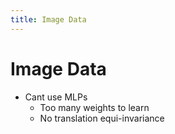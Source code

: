 ```yaml
---
title: Image Data
---
```


# Image Data
- Cant use MLPs 
	- Too many weights to learn
	- No translation equi-invariance




























































































